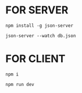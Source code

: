 # FOR SERVER

```
npm install -g json-server
```

```
json-server --watch db.json
```

# FOR CLIENT

```
npm i
```

```
npm run dev
```
